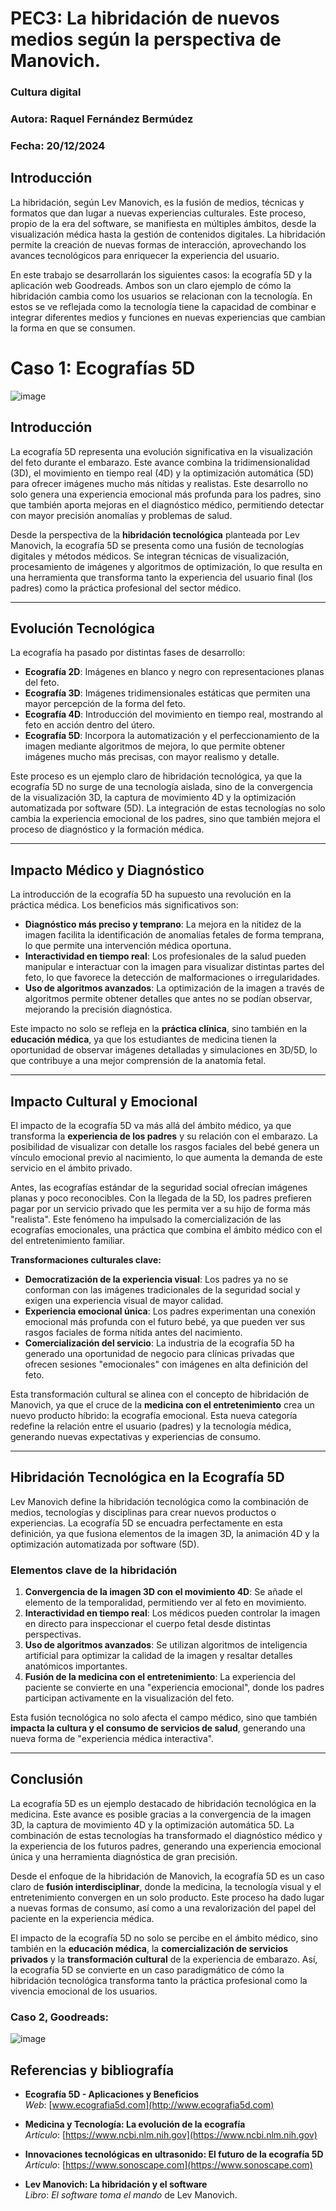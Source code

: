 # PEC3: La hibridación de nuevos medios según la perspectiva de Manovich.

### Cultura digital

### Autora: Raquel Fernández Bermúdez
### Fecha: 20/12/2024

## Introducción

La hibridación, según Lev Manovich, es la fusión de medios, técnicas y formatos que dan lugar a nuevas experiencias culturales. Este proceso, propio de la era del software, se manifiesta en múltiples ámbitos, desde la visualización médica hasta la gestión de contenidos digitales. La hibridación permite la creación de nuevas formas de interacción, aprovechando los avances tecnológicos para enriquecer la experiencia del usuario.

En este trabajo se desarrollarán los siguientes casos: la ecografía 5D y la aplicación web Goodreads. Ambos son un claro ejemplo de cómo la hibridación cambia como los usuarios se relacionan con la tecnología. En estos se ve reflejada como la tecnología tiene la capacidad de combinar e integrar diferentes medios y funciones en nuevas experiencias que cambian la forma en que se consumen.

# **Caso 1: Ecografías 5D**  
![image](https://ecolady.es/wp-content/uploads/2022/11/WhatsApp-Image-2022-11-04-at-10.45.41-PM.jpeg)  

## **Introducción**  
La ecografía 5D representa una evolución significativa en la visualización del feto durante el embarazo. Este avance combina la tridimensionalidad (3D), el movimiento en tiempo real (4D) y la optimización automática (5D) para ofrecer imágenes mucho más nítidas y realistas. Este desarrollo no solo genera una experiencia emocional más profunda para los padres, sino que también aporta mejoras en el diagnóstico médico, permitiendo detectar con mayor precisión anomalías y problemas de salud.  

Desde la perspectiva de la **hibridación tecnológica** planteada por Lev Manovich, la ecografía 5D se presenta como una fusión de tecnologías digitales y métodos médicos. Se integran técnicas de visualización, procesamiento de imágenes y algoritmos de optimización, lo que resulta en una herramienta que transforma tanto la experiencia del usuario final (los padres) como la práctica profesional del sector médico.  

---

## **Evolución Tecnológica**  
La ecografía ha pasado por distintas fases de desarrollo:  
- **Ecografía 2D**: Imágenes en blanco y negro con representaciones planas del feto.  
- **Ecografía 3D**: Imágenes tridimensionales estáticas que permiten una mayor percepción de la forma del feto.  
- **Ecografía 4D**: Introducción del movimiento en tiempo real, mostrando al feto en acción dentro del útero.  
- **Ecografía 5D**: Incorpora la automatización y el perfeccionamiento de la imagen mediante algoritmos de mejora, lo que permite obtener imágenes mucho más precisas, con mayor realismo y detalle.  

Este proceso es un ejemplo claro de hibridación tecnológica, ya que la ecografía 5D no surge de una tecnología aislada, sino de la convergencia de la visualización 3D, la captura de movimiento 4D y la optimización automatizada por software (5D). La integración de estas tecnologías no solo cambia la experiencia emocional de los padres, sino que también mejora el proceso de diagnóstico y la formación médica.  

---

## **Impacto Médico y Diagnóstico**  
La introducción de la ecografía 5D ha supuesto una revolución en la práctica médica. Los beneficios más significativos son:  
- **Diagnóstico más preciso y temprano**: La mejora en la nitidez de la imagen facilita la identificación de anomalías fetales de forma temprana, lo que permite una intervención médica oportuna.  
- **Interactividad en tiempo real**: Los profesionales de la salud pueden manipular e interactuar con la imagen para visualizar distintas partes del feto, lo que favorece la detección de malformaciones o irregularidades.  
- **Uso de algoritmos avanzados**: La optimización de la imagen a través de algoritmos permite obtener detalles que antes no se podían observar, mejorando la precisión diagnóstica.  

Este impacto no solo se refleja en la **práctica clínica**, sino también en la **educación médica**, ya que los estudiantes de medicina tienen la oportunidad de observar imágenes detalladas y simulaciones en 3D/5D, lo que contribuye a una mejor comprensión de la anatomía fetal.  

---

## **Impacto Cultural y Emocional**  
El impacto de la ecografía 5D va más allá del ámbito médico, ya que transforma la **experiencia de los padres** y su relación con el embarazo. La posibilidad de visualizar con detalle los rasgos faciales del bebé genera un vínculo emocional previo al nacimiento, lo que aumenta la demanda de este servicio en el ámbito privado.  

Antes, las ecografías estándar de la seguridad social ofrecían imágenes planas y poco reconocibles. Con la llegada de la 5D, los padres prefieren pagar por un servicio privado que les permita ver a su hijo de forma más "realista". Este fenómeno ha impulsado la comercialización de las ecografías emocionales, una práctica que combina el ámbito médico con el del entretenimiento familiar.  

**Transformaciones culturales clave:**  
- **Democratización de la experiencia visual**: Los padres ya no se conforman con las imágenes tradicionales de la seguridad social y exigen una experiencia visual de mayor calidad.  
- **Experiencia emocional única**: Los padres experimentan una conexión emocional más profunda con el futuro bebé, ya que pueden ver sus rasgos faciales de forma nítida antes del nacimiento.  
- **Comercialización del servicio**: La industria de la ecografía 5D ha generado una oportunidad de negocio para clínicas privadas que ofrecen sesiones "emocionales" con imágenes en alta definición del feto.  

Esta transformación cultural se alinea con el concepto de hibridación de Manovich, ya que el cruce de la **medicina con el entretenimiento** crea un nuevo producto híbrido: la ecografía emocional. Esta nueva categoría redefine la relación entre el usuario (padres) y la tecnología médica, generando nuevas expectativas y experiencias de consumo.  

---

## **Hibridación Tecnológica en la Ecografía 5D**  
Lev Manovich define la hibridación tecnológica como la combinación de medios, tecnologías y disciplinas para crear nuevos productos o experiencias. La ecografía 5D se encuadra perfectamente en esta definición, ya que fusiona elementos de la imagen 3D, la animación 4D y la optimización automatizada por software (5D).  

### **Elementos clave de la hibridación**  
1. **Convergencia de la imagen 3D con el movimiento 4D**: Se añade el elemento de la temporalidad, permitiendo ver al feto en movimiento.  
2. **Interactividad en tiempo real**: Los médicos pueden controlar la imagen en directo para inspeccionar el cuerpo fetal desde distintas perspectivas.  
3. **Uso de algoritmos avanzados**: Se utilizan algoritmos de inteligencia artificial para optimizar la calidad de la imagen y resaltar detalles anatómicos importantes.  
4. **Fusión de la medicina con el entretenimiento**: La experiencia del paciente se convierte en una "experiencia emocional", donde los padres participan activamente en la visualización del feto.  

Esta fusión tecnológica no solo afecta el campo médico, sino que también **impacta la cultura y el consumo de servicios de salud**, generando una nueva forma de "experiencia médica interactiva".  

---

## **Conclusión**  
La ecografía 5D es un ejemplo destacado de hibridación tecnológica en la medicina. Este avance es posible gracias a la convergencia de la imagen 3D, la captura de movimiento 4D y la optimización automática 5D. La combinación de estas tecnologías ha transformado el diagnóstico médico y la experiencia de los futuros padres, generando una experiencia emocional única y una herramienta diagnóstica de gran precisión.  

Desde el enfoque de la hibridación de Manovich, la ecografía 5D es un caso claro de **fusión interdisciplinar**, donde la medicina, la tecnología visual y el entretenimiento convergen en un solo producto. Este proceso ha dado lugar a nuevas formas de consumo, así como a una revalorización del papel del paciente en la experiencia médica.  

El impacto de la ecografía 5D no solo se percibe en el ámbito médico, sino también en la **educación médica**, la **comercialización de servicios privados** y la **transformación cultural** de la experiencia de embarazo. Así, la ecografía 5D se convierte en un caso paradigmático de cómo la hibridación tecnológica transforma tanto la práctica profesional como la vivencia emocional de los usuarios.  

### Caso 2, Goodreads:

![image](https://scribemedia.com/wp-content/uploads/2020/02/How-To-Set-Up-Your-Goodreads-Author-Profile.jpg)



## Referencias y bibliografía
- **Ecografía 5D - Aplicaciones y Beneficios**  
  *Web*: [www.ecografia5d.com](http://www.ecografia5d.com)
   
- **Medicina y Tecnología: La evolución de la ecografía**  
  *Artículo*: [https://www.ncbi.nlm.nih.gov](https://www.ncbi.nlm.nih.gov)  
   
- **Innovaciones tecnológicas en ultrasonido: El futuro de la ecografía 5D**  
  *Artículo*: [https://www.sonoscape.com](https://www.sonoscape.com)  

- **Lev Manovich: La hibridación y el software**  
  *Libro*: *El software toma el mando* de Lev Manovich.
